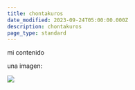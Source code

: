 ```yaml
---
title: chontakuros
date_modified: 2023-09-24T05:00:00.000Z
description: chontakuros
page_type: standard
---
```


mi contenido

una imagen:

![](/chontakuros.JPG)
